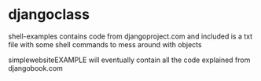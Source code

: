 djangoclass
===========

shell-examples contains code from djangoproject.com and included is a txt file with some shell commands to mess around with objects

simplewebsiteEXAMPLE will eventually contain all the code explained from djangobook.com
